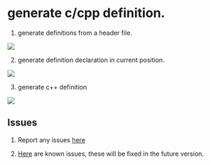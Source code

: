 # generate c/cpp definition.

1. generate definitions from a header file.

![](https://github.com/reignofwebber/vscode-c-cpp-definition-generator/raw/master/./examples/generate-definition.gif)

2. generate definition declaration in current position.

![](https://github.com/reignofwebber/vscode-c-cpp-definition-generator/raw/master/./examples/generate-definition2.gif)

3. generate c++ definition

![](https://github.com/reignofwebber/vscode-c-cpp-definition-generator/raw/master/./examples/generate-definition3.gif)

## Issues

 1. Report any issues [here](https://github.com/reignofwebber/vscode-c-cpp-definition-generator/issues)

2. [Here](https://github.com/reignofwebber/vscode-c-cpp-definition-generator/blob/master/./TODO.md) are known issues, these will be fixed in the future version.